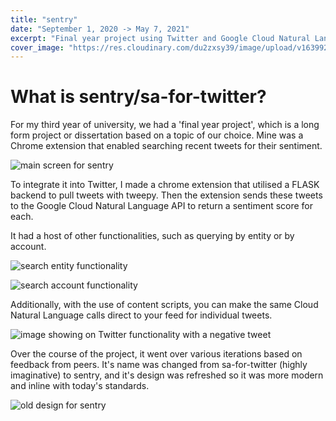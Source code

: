 ```yaml
---
title: "sentry"
date: "September 1, 2020 -> May 7, 2021"
excerpt: "Final year project using Twitter and Google Cloud Natural Language API"
cover_image: "https://res.cloudinary.com/du2zxsy39/image/upload/v1639924677/sentry/searchq_jkvk0t.png"
---
```


# What is sentry/sa-for-twitter?

For my third year of university, we had a 'final year project', which is a long form project or dissertation based on a topic of our choice. Mine was a Chrome extension that enabled searching recent tweets for their sentiment. 

![main screen for sentry](https://res.cloudinary.com/du2zxsy39/image/upload/v1639924677/sentry/searchq_jkvk0t.png)

To integrate it into Twitter, I made a chrome extension that utilised a FLASK backend to pull tweets with tweepy. Then the extension sends these tweets to the Google Cloud Natural Language API to return a sentiment score for each.

It had a host of other functionalities, such as querying by entity or by account.

![search entity functionality](https://res.cloudinary.com/du2zxsy39/image/upload/v1639924676/sentry/searchent_cdwdny.png)

![search account functionality](https://res.cloudinary.com/du2zxsy39/image/upload/v1639924691/sentry/searchaa_zuutod.png)

Additionally, with the use of content scripts, you can make the same Cloud Natural Language calls direct to your feed for individual tweets.

![image showing on Twitter functionality with a negative tweet](https://res.cloudinary.com/du2zxsy39/image/upload/v1639924675/sentry/extweet_zmjztu.png)

Over the course of the project, it went over various iterations based on feedback from peers. It's name was changed from sa-for-twitter (highly imaginative) to sentry, and it's design was refreshed so it was more modern and inline with today's standards. 

![old design for sentry](https://res.cloudinary.com/du2zxsy39/image/upload/v1639924674/sentry/og-popup_h8usuw.png)